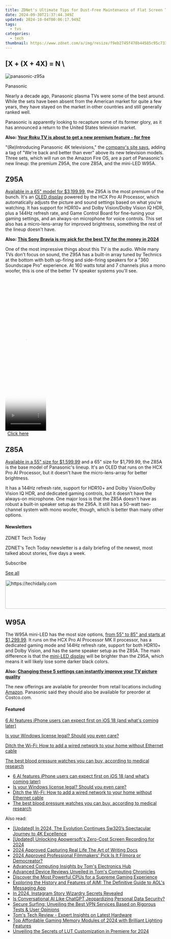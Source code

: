 ```yaml
---
title: ZDNet's Ultimate Tips for Dust-Free Maintenance of Flat Screen TVs and Monitors
date: 2024-09-30T21:37:44.349Z
updated: 2024-10-04T00:06:17.949Z
tags:
  - tvs
categories:
  - tech
thumbnail: https://www.zdnet.com/a/img/resize/f9eb2745f478b44585c95c73379d94c99c1f68cf/2022/05/24/c87e982f-3285-4567-979a-bce9bc0cb1c2/how-to-clean-a-flatscreen-hero2.jpg?width=278&height=156&fit=crop&auto=webp
---
```


## \[X + (X + 4X) = N \

![panasonic-z95a](https://www.zdnet.com/a/img/resize/f7f94f63b0adb095008402150d3e792441c46bd6/2024/09/05/0f775309-83aa-42b4-ba1d-c06e9b7716bf/panasonic-z95a.jpg?auto=webp&width=1280)

Panasonic

Nearly a decade ago, Panasonic plasma TVs were some of the best around. While the sets have been absent from the American market for quite a few years, they have stayed on the market in other countries and still generally ranked well.

Panasonic is apparently looking to recapture some of its former glory, as it has announced a return to the United States television market.

**Also: [Your Roku TV is about to get a new premium feature - for free](https://www.zdnet.com/home-and-office/home-entertainment/your-roku-tv-is-about-to-get-a-new-premium-feature-for-free/)**

"(Re)Introducing Panasonic 4K televisions," the [company's site says](https://shop.panasonic.com/pages/panasonic-smart-tvs), adding a tag of "We're back and better than ever" above its new television models. Three sets, which will run on the Amazon Fire OS, are a part of Panasonic's new lineup: the premium Z95A, the core Z85A, and the mini-LED W95A.

## Z95A 

[Available in a 65" model for $3,199.99](https://buy.geni.us/Proxy.ashx?TSID=368250&GR%5FURL=https%3A%2F%2Fwww.amazon.com%2FPanasonic-65-inch-Adaptive-Refresh-Hands-Free%2Fdp%2FB0D8S2D1CZ%2F%3Ftag%3Dzd-buy-button-20%26ascsubtag%3D%5F%5FCOM%5FCLICK%5FID%5F%5F%7Cb178a04b-30b1-4bc6-91be-439dc52e2c9b%7Cdtp&dtb=1), the Z95A is the most premium of the bunch. It's an [OLED display](https://www.zdnet.com/home-and-office/home-entertainment/oled-vs-qled/) powered by the HCX Pro AI Processor, which automatically adjusts the picture and sound settings based on what you're watching. It has support for HDR10+ and Dolby Vision/Dolby Vision IQ HDR, plus a 144Hz refresh rate, and Game Control Board for fine-tuning your gaming settings, and an always-on microphone for voice controls. This set also has a micro-lens-array for improved brightness, something the rest of the lineup doesn't have.

**Also: [This Sony Bravia is my pick for the best TV for the money in 2024](https://www.zdnet.com/home-and-office/home-entertainment/sony-bravia-x90l-review/)**

One of the most impressive things about this TV is the audio. While many TVs don't focus on sound, the Z95A has a built-in array tuned by Technics at the bottom with both up-firing and side-firing speakers for a "360 Soundscape Pro" experience. At 160 watts total and 7 channels plus a mono woofer, this is one of the better TV speaker systems you'll see.

<!-- affiliate ads begin -->
<span id="1975648">
					<video width="128" height="480" style="cursor:pointer"
           poster="//a.impactradius-go.com/display-clicktoplayimage/1975648.png"
           onclick="if(!this.playClicked){this.play();this.setAttribute('controls',true);this.playClicked=true;}">
	   <source src="//a.impactradius-go.com/display-ad/22993-1975648">
	   <img src="//a.impactradius-go.com/display-clicktoplayimage/1975648.png" style="border: none; height: 100%; width: 100%; object-fit: contain">
	</video>
	<div style="width:80px;text-align:center"><a href="javascript:window.open(decodeURIComponent('https%3A%2F%2Fhomestyler.sjv.io%2Fc%2F5597632%2F1975648%2F22993'), '_blank');void(0);">Click here</a></div>
</span>
<img height="0" width="0" src="https://imp.pxf.io/i/5597632/1975648/22993" style="position:absolute;visibility:hidden;" border="0" />
<!-- affiliate ads end -->

## Z85A

[Available in a 55" size for $1,599.99](https://buy.geni.us/Proxy.ashx?TSID=368250&GR%5FURL=https%3A%2F%2Fwww.amazon.com%2FPanasonic-65-inch-Amazon-Adaptive-Refresh%2Fdp%2FB0D8S669CY%3Ftag%3Dzd-buy-button-20%26ascsubtag%3D%5F%5FCOM%5FCLICK%5FID%5F%5F%7Cb178a04b-30b1-4bc6-91be-439dc52e2c9b%7Cdtp&dtb=1) and a 65" size for $1,799.99, the Z85A is the base model of Panasonic's lineup. It's an OLED that runs on the HCX Pro AI Processor, but it doesn't have the micro-lens-array for better brightness. 

It has a 144Hz refresh rate, support for HDR10+ and Dolby Vision/Dolby Vision IQ HDR, and dedicated gaming controls, but it doesn't have the always-on microphone. One major loss is that the Z85A doesn't have as robust a built-in speaker setup as the Z95A. It still has a 50-watt two-channel system with mono woofer, though, which is better than many other options.

#### Newsletters

ZDNET Tech Today

ZDNET's Tech Today newsletter is a daily briefing of the newest, most talked about stories, five days a week.

 Subscribe

[See all](https://www.zdnet.com/newsletters/)

<!-- affiliate ads begin -->
<a href="https://appsumo.8odi.net/c/5597632/2049363/7443" target="_top" id="2049363">
  <img src="//a.impactradius-go.com/display-ad/7443-2049363" border="0" alt="https://techidaily.com" width="728" height="90"/>
</a>
<img height="0" width="0" src="https://appsumo.8odi.net/i/5597632/2049363/7443" style="position:absolute;visibility:hidden;" border="0" />
<!-- affiliate ads end -->

## W95A

The W95A mini-LED has the most size options, [from 55" to 85" and starts at $1,299.99](https://buy.geni.us/Proxy.ashx?TSID=368250&GR%5FURL=https%3A%2F%2Fwww.amazon.com%2FPanasonic-65-inch-Amazon-Dimming-Refresh%2Fdp%2FB0D8SDKSWT%3Ftag%3Dzd-buy-button-20%26ascsubtag%3D%5F%5FCOM%5FCLICK%5FID%5F%5F%7Cb178a04b-30b1-4bc6-91be-439dc52e2c9b%7Cdtp&dtb=1). It runs on the HCX Pro AI Processor MK II processor, has a dedicated gaming mode and 144Hz refresh rate, support for both HDR10+ and Dolby Vision, and has the same speaker setup as the Z85A. The main difference is that the [mini-LED display](https://www.zdnet.com/home-and-office/home-entertainment/mini-led-vs-oled-tv/) will be brighter than the Z95A, which means it will likely lose some darker black colors.

**Also: [Changing these 5 settings can instantly improve your TV picture quality](https://www.zdnet.com/home-and-office/home-entertainment/i-changed-these-5-tv-settings-to-instantly-improve-the-picture-quality-and-how-they-work/)**

The new offerings are available for preorder from retail locations including [Amazon](https://buy.geni.us/Proxy.ashx?TSID=368250&GR%5FURL=https%3A%2F%2Fwww.amazon.com%2Fstores%2Fpage%2F0DF89631-4965-4138-9A1F-B2458F6B8379%3Ftag%3Dzd-buy-button-20%26ascsubtag%3D%5F%5FCOM%5FCLICK%5FID%5F%5F%7Cb178a04b-30b1-4bc6-91be-439dc52e2c9b%7Cdtp&dtb=1). Panasonic said they should also be available for preorder at Costco.com.

#### Featured

[6 AI features iPhone users can expect first on iOS 18 (and what's coming later)](https://www.zdnet.com/article/6-ai-features-iphone-users-can-expect-first-on-ios-18-and-whats-coming-later/ "6 AI features iPhone users can expect first on iOS 18 (and what's coming later)")

[Is your Windows license legal? Should you even care?](https://www.zdnet.com/article/is-your-windows-license-legal-should-you-even-care/ "Is your Windows license legal? Should you even care?")

[Ditch the Wi-Fi: How to add a wired network to your home without Ethernet cable](https://www.zdnet.com/article/ditch-the-wi-fi-how-to-add-a-wired-network-to-your-home-without-ethernet-cable/ "Ditch the Wi-Fi: How to add a wired network to your home without Ethernet cable")

[The best blood pressure watches you can buy, according to medical research](https://www.zdnet.com/article/best-blood-pressure-watch/ "The best blood pressure watches you can buy, according to medical research")

* [6 AI features iPhone users can expect first on iOS 18 (and what's coming later)](https://www.zdnet.com/article/6-ai-features-iphone-users-can-expect-first-on-ios-18-and-whats-coming-later/ "6 AI features iPhone users can expect first on iOS 18 (and what's coming later)")
* [Is your Windows license legal? Should you even care?](https://www.zdnet.com/article/is-your-windows-license-legal-should-you-even-care/ "Is your Windows license legal? Should you even care?")
* [Ditch the Wi-Fi: How to add a wired network to your home without Ethernet cable](https://www.zdnet.com/article/ditch-the-wi-fi-how-to-add-a-wired-network-to-your-home-without-ethernet-cable/ "Ditch the Wi-Fi: How to add a wired network to your home without Ethernet cable")
* [The best blood pressure watches you can buy, according to medical research](https://www.zdnet.com/article/best-blood-pressure-watch/ "The best blood pressure watches you can buy, according to medical research")

<ins class="adsbygoogle"
     style="display:block"
     data-ad-format="autorelaxed"
     data-ad-client="ca-pub-7571918770474297"
     data-ad-slot="1223367746"></ins>

<ins class="adsbygoogle"
     style="display:block"
     data-ad-client="ca-pub-7571918770474297"
     data-ad-slot="8358498916"
     data-ad-format="auto"
     data-full-width-responsive="true"></ins>

<span class="atpl-alsoreadstyle">Also read:</span>
<div><ul>
<li><a href="https://article-posts.techidaily.com/updated-in-2024-the-evolution-continues-sw320s-spectacular-journey-to-4k-excellence/"><u>[Updated] In 2024, The Evolution Continues Sw320’s Spectacular Journey to 4K Excellence</u></a></li>
<li><a href="https://screen-mirroring-recording.techidaily.com/updated-unlocking-apowersofts-zero-cost-screen-recording-for-2024/"><u>[Updated] Unlocking Apowersoft's Zero-Cost Screen Recording for 2024</u></a></li>
<li><a href="https://extra-lessons.techidaily.com/2024-approved-capturing-real-life-the-art-of-writing-docs/"><u>2024 Approved Capturing Real Life The Art of Writing Docs</u></a></li>
<li><a href="https://video-capture.techidaily.com/2024-approved-professional-filmmakers-pick-is-it-filmora-or-democreator/"><u>2024 Approved Professional Filmmakers' Pick Is It Filmora or Democreator?</u></a></li>
<li><a href="https://hardware-tips.techidaily.com/advanced-computing-insights-by-toms-electronics-hub/"><u>Advanced Computing Insights by Tom's Electronics Hub</u></a></li>
<li><a href="https://hardware-tips.techidaily.com/advanced-device-reviews-unveiled-in-toms-computing-chronicles/"><u>Advanced Device Reviews Unveiled in Tom's Computing Chronicles</u></a></li>
<li><a href="https://hardware-tips.techidaily.com/discover-the-most-powerful-cpus-for-a-supreme-gaming-experience/"><u>Discover the Most Powerful CPUs for a Supreme Gaming Experience</u></a></li>
<li><a href="https://technical-tips.techidaily.com/exploring-the-history-and-features-of-aim-the-definitive-guide-to-aols-messaging-app/"><u>Exploring the History and Features of AIM: The Definitive Guide to AOL's Messaging App</u></a></li>
<li><a href="https://instagram-video-recordings.techidaily.com/in-2024-instagram-story-wizardry-secrets-revealed/"><u>In 2024, Instagram Story Wizardry Secrets Revealed</u></a></li>
<li><a href="https://tech-haven.techidaily.com/is-conversational-ai-like-chatgpt-jeopardizing-personal-data-security/"><u>Is Conversational AI Like ChatGPT Jeopardizing Personal Data Security?</u></a></li>
<li><a href="https://hardware-tips.techidaily.com/secure-surfing-unveiling-the-best-vpn-services-based-on-rigorous-tests-and-user-opinions/"><u>Secure Surfing: Unveiling the Best VPN Services Based on Rigorous Tests & User Opinions</u></a></li>
<li><a href="https://hardware-tips.techidaily.com/toms-tech-review-expert-insights-on-latest-hardware/"><u>Tom's Tech Review - Expert Insights on Latest Hardware</u></a></li>
<li><a href="https://hardware-tips.techidaily.com/top-affordable-gaming-memory-modules-of-2024-with-brilliant-lighting-features/"><u>Top Affordable Gaming Memory Modules of 2024 with Brilliant Lighting Features</u></a></li>
<li><a href="https://some-skills.techidaily.com/unveiling-the-secrets-of-lut-customization-in-premiere-for-2024/"><u>Unveiling the Secrets of LUT Customization in Premiere for 2024</u></a></li>
</ul></div>

